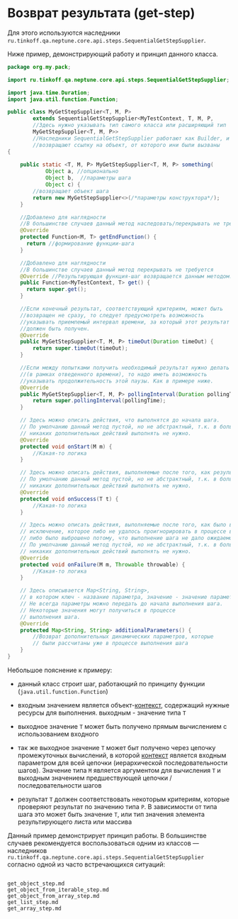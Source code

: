# Возврат результата (get-step)

Для этого используются наследники `ru.tinkoff.qa.neptune.core.api.steps.SequentialGetStepSupplier`.

Ниже пример, демонстрирующий работу и принцип данного класса.

```java
package org.my.pack;

import ru.tinkoff.qa.neptune.core.api.steps.SequentialGetStepSupplier;

import java.time.Duration;
import java.util.function.Function;

public class MyGetStepSupplier<T, M, P>
        extends SequentialGetStepSupplier<MyTestContext, T, M, P,
        //Здесь нужно указывать тип самого класса или расширяющий тип
        MyGetStepSupplier<T, M, P>> 
        //Наследники SequentialGetStepSupplier работают как Builder, и многие методы
        //возвращают ссылку на объект, от которого ини были вызваны
{
    
    public static <T, M, P> MyGetStepSupplier<T, M, P> something(
            Object a, //опционально
            Object b,  //параметры шага
            Object c) {
        //возвращает объект шага
        return new MyGetStepSupplier<>(/*параметры конструктора*/);
    }

    //Добавлено для наглядности
    //В большинстве случаев данный метод наследовать/перекрывать не требуется
    @Override
    protected Function<M, T> getEndFunction() {
      return //формирование функции-шага
    }

    //Добавлено для наглядности
    //В большинстве случаев данный метод перекрывать не требуется
    @Override //Результирующая функция-шаг возвращается данным методом.
    public Function<MyTestContext, T> get() {
      return super.get();
    }    

    //Если конечный результат, соответствующий критериям, может быть
    //возвращен не сразу, то следует предусмотреть возможность
    //указывать приемлемый интервал времени, за который этот результат
    //должен быть получен.
    @Override
    public MyGetStepSupplier<T, M, P> timeOut(Duration timeOut) {
        return super.timeOut(timeOut);
    }

    //Если между попытками получить необходимый результат нужно делать паузу
    //(в рамках отведенного времени), то надо иметь возможность
    //указывать продолжительность этой паузы. Как в примере ниже.
    @Override
    public MyGetStepSupplier<T, M, P> pollingInterval(Duration pollingTime) {
        return super.pollingInterval(pollingTime);
    }

    // Здесь можно описать действия, что выполнятся до начала шага.
    // По умолчанию данный метод пустой, но не абстрактный, т.к. в большинстве случаев
    // никаких дополнительных действий выполнять не нужно.
    @Override
    protected void onStart(M m) {
        //Какая-то логика
    }

    // Здесь можно описать действия, выполняемые после того, как результат был вычислен.
    // По умолчанию данный метод пустой, но не абстрактный, т.к. в большинстве случаев
    // никаких дополнительных действий выполнять не нужно.
    @Override
    protected void onSuccess(T t) {
        //Какая-то логика
    }

    // Здесь можно описать действия, выполняемые после того, как было выброшено
    // исключение, которое либо не удалось проигнорировать в процессе вычисления,
    // либо было выброшено потому, что выполнение шага не дало ожидаемого результата.
    // По умолчанию данный метод пустой, но не абстрактный, т.к. в большинстве случаев
    // никаких дополнительных действий выполнять не нужно.
    @Override
    protected void onFailure(M m, Throwable throwable) {
        //Какая-то логика
    }

    // Здесь описывается Map<String, String>, 
    // в котором ключ - название параметра, значение - значение параметра.
    // Не всегда параметры можно передать до начала выполнения шага. 
    // Некоторые значения могут получиться в процессе 
    // выполнения шага.
    @Override
    protected Map<String, String> additionalParameters() {
        //Возврат дополнительных динамических параметров, которые 
        // были рассчитаны уже в процессе выполнения шага
    }
}
```

Небольшое пояснение к примеру:

- данный класс строит шаг, работающий по принципу функции (`java.util.function.Function`)

- входным значением является объект-[контекст](../../context/index.md), содержащий нужные ресурсы для выполнения.
  выходным - значение типа `T`

- выходное значение `T` может быть получено прямым вычислением с использованием входного

- так же выходное значение `T` может быт получено через цепочку промежуточных вычислений, в
  которой [контекст](../../context/index.md)
  является входным параметром для всей цепочки (иерархической последовательности шагов). Значение типа `M` является
  аргументом для вычисления `T` и выходным значением предшествующей цепочки / последовательности шагов

- результат `T` должен соответствовать некоторым критериям, которые проверяют результат по значению типа `P`. В
  зависимости от типа шага это может быть значение `T`, или тип значения элемента результирующего листа или массива

Данный пример демонстрирует принцип работы. В большинстве случаев рекомендуется воспользоваться одним из классов —
наследников `ru.tinkoff.qa.neptune.core.api.steps.SequentialGetStepSupplier` согласно одной из часто встречающихся
ситуаций:

```{toctree}

get_object_step.md
get_object_from_iterable_step.md
get_object_from_array_step.md
get_list_step.md
get_array_step.md
```